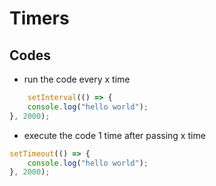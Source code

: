 ﻿# Timers

## Codes
- run the code every x time
```javascript
    setInterval(() => {
    console.log("hello world");
}, 2000);
```
- execute the code 1 time after passing x time
```javascript
setTimeout(() => {
    console.log("hello world");
}, 2000);
```
